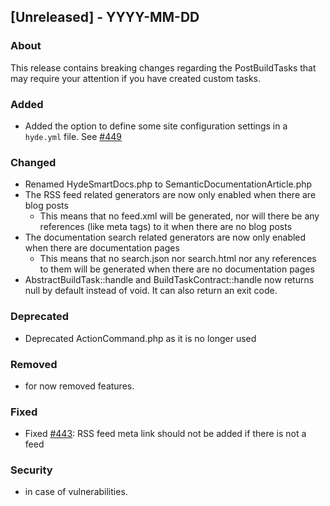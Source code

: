 ## [Unreleased] - YYYY-MM-DD

### About

This release contains breaking changes regarding the PostBuildTasks that may require your attention if you have created custom tasks.

### Added
- Added the option to define some site configuration settings in a `hyde.yml` file. See [#449](https://github.com/hydephp/develop/pull/449)

### Changed
- Renamed HydeSmartDocs.php to SemanticDocumentationArticle.php
- The RSS feed related generators are now only enabled when there are blog posts
  - This means that no feed.xml will be generated, nor will there be any references (like meta tags) to it when there are no blog posts
- The documentation search related generators are now only enabled when there are documentation pages
  - This means that no search.json nor search.html nor any references to them will be generated when there are no documentation pages
- AbstractBuildTask::handle and BuildTaskContract::handle now returns null by default instead of void. It can also return an exit code.

### Deprecated
- Deprecated ActionCommand.php as it is no longer used

### Removed
- for now removed features.

### Fixed
- Fixed [#443](https://github.com/hydephp/develop/issues/443): RSS feed meta link should not be added if there is not a feed 


### Security
- in case of vulnerabilities.
